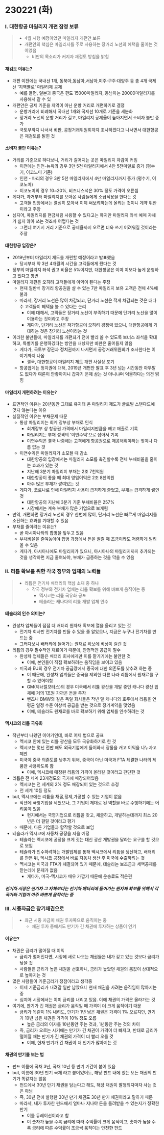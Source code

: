 # 230221 (화)



### Ⅰ. 대한항공 마일리지 개편 잠정 보류

> - 4월 시행 예정이었던 마일리지 개편안 보류
> - 개편안의 핵심은 마일리지를 주로 사용하는 장거리 노선의 혜택을 줄이는 것이었음
>   - 비판의 목소리가 커지자 재검토 방침을 밝힘



#### 재검토 이유는?

- 개편 이전에는 국내선 1개, 동북아,동남아,서남아,미주·구주·대양주 등 총 4개 국제선 '지역별로' 마일리제 공제
  - 예를 들면, 일본과 중국은 편도 15000마일리지, 동남아는 20000마일리지를 사용해서 갈 수 있
- 개편안은 공제 기준을 지역이 아닌 운항 거리로 개편하기로 결정
  - 운항거리에 비례해서 국내선 1개와 국제선 10개로 기준을 세분화
  - 장거리 노선의 운항 거리가 길고, 마일리지 공제율이 높아지면서 소비자 불만 증가
  - 국토부까지 나서서 비판, 공정거래위원회까지 조사하겠다고 나서면서 대한항공은 재검토를 밝힌 것



#### 소비자 불만 이유는?

- 거리를 기준으로 하다보니, 거리가 길어지는 곳은 마일리지 차감이 커짐
  - 이전에는 인천-뉴욕의 경우 3만 5천 마일리지에서 4만 5천마일로 증가 (평수기, 이코노미 기준)
  - 인천 - 파리의 경우 3만 5천 마일리지에서 4만 마일리지까지 증가 (평수기, 이코노미)
  - 이코노미의 경우 10~20%, 비즈니스석은 30% 정도 가격이 오른셈
- 게다가, 과거부터 마일리지를 모아온 사람들에게 소급적용을 한다는 것
  - 고객들 입장에서는 열심히 모아서 이제 써보려하는데 올리는 것이니 계약 위반이라고 주장
- 심지어, 마일리지를 현금처럼 사용할 수 있다고는 하지만 마일리지 좌석 예매 자체가 쉽지 않아 쓰는 것조차 어렵다는 것
  - 그런데 여기서 거리 기준으로 공제율까지 오르면 더욱 쓰기 어려워질 것이라는 주장



#### 대한항공 입장은?

- 2019년부터 마일리지 제도를 개편할 예정이라고 발표했음
  - 당시부터 약 3년 4개월의 시간을 고객들에게 줬다는 것
- 정부의 마일리지 좌석 권고 비율은 5%이지만, 대한항공은 이미 이보다 높게 운영하고 있다고 항변
- 마일리지 개편은 오히려 고객들에게 이익이 된다는 주장
  - 현재 일반석 장거리 항공권을 살 수 있는 7만 마일리지 보유 고객은 전체 4%에 불과
  - 따라서, 장거리 노선은 많이 차감되고, 단거리 노선은 적게 차감되는 것은 대다수 고객들이 혜택을 볼 수 있다는 논리
    - 이에 대해서, 고객들은 장거리 노선이 부족하기 때문에 단거리 노선을 많이 이용하는 것이라고 주장
    - 게다가, 단거리 노선은 저가항공이 오히려 경쟁력 있으니, 대한항공에게 기대하는 것은 장거리 노선이라는 것
- 이러한 불만들에, 마일리지를 개편되기 전에 빨리 쓸 수 있도록 보너스 좌석을 확대하고, 특별기를 운행하겠다는 방안을 내놨지만 비판은 줄어들지 않음
  - 게다가, 국토부 장관과 정치권까지 나서면서 공정거래위원회가 조사한다는 이야기까지 나옴
    - 결국, 대한항공이 마일리지 제도 개편 사실상 포기
  - 항공업계는 정치권에 대해, 2019년 개편안 발표 후 3년 넘는 시간동안 아무말도 없다가 여론이 안좋아지니 갑자기 문제 삼는 것 아니냐며 억울하다는 의견 밝힘



#### 마일리지 개편하려는 이유는?

- 표면적인 이유는 20년동안 그대로 유지돼 온 마일리지 제도가 글로벌 스탠다드에 맞지 않는다는 이유
- 실질적인 이유는 부채문제 때문
  - 통상 마일리지는 회계 장부상 부채로 인식
    - 회계장부 상 항공권 가격에서 마일리지만큼을 빼고 매출로 기록
    - 마일리지는 부채 성격의 '이연수익'으로 잡아서 기록
    - 이연수익은 결국 나중에는 고객에게 항공권으로 제공해줘야하는 빚이나 다름 없는 것
  - 이연수익은 마일리지가 소모될 때 감소
    - 대한항공의 입장에서는 마일리지 소모를 촉진할수록 전체 부채비율을 줄이는 효과가 있는 것
    - 지난해 3분기 마일리지 부채는 2조 7천억원
    - 대한항공이 좋을 때 최대 영업이익은 2조 8천억원
    - 아주 많은 부채가 쌓여있는 것
  - 게다가, 코로나로 인해 마일리지 사용이 급격하게 줄었고, 부채는 급격하게 쌓인 것
    - 대한항공의 지난해 3분기 기준 부채비율은 257%
    - 시장에서는 계속 부채가 많은 기업으로 보게됨
- 만약, 개편하면 장거리 노선의 경우 한번에 많이, 단거리 노선은 빠르게 마일리지를 소진하는 효과를 기대할 수 있음
- 부채를 줄이려는 이유는?
  - 곧 아시아나와의 합병을 앞두고 있음
  - 부채비율을 줄여놓아야 합병 과정에서 돈을 빌릴 때 조금이라도 저렴하게 빌려 올 수 있음
  - 게다가, 아시아나에도 마일리지가 있으니, 아시아나의 마일리지까지 추가되는 것을 생각하면 지금 줄여놔야, 부채가 급증하는 것을 막을 수 있음





### Ⅱ. 리튬 확보를 위한 각국 정부와 업체의 노력들

> - 리튬은 전기차 배터리의 핵심 소재 중 하나
>   - 각국 정부와 전기차 업체는 리튬 확보를 위해 바쁘게 움직이는 중
>     - 멕시코는 리튬 국유화 공포
>     - 테슬라는 캐나다의 리튬 개발 업체 인수



#### 테슬라의 인수 의미는?

- 완성차 업체들이 점점 더 배터리 원자재 확보에 열을 올리고 있는 것
  - 전기차 회사만 전기차를 만들 수 있을 줄 알았으나, 지금은 누구나 전기차를 만드는 중
  - 그러다보니 배터리에 들어가는 원재료 확보에 비상이 걸린 것
- 리튬의 경우 필수적인 재료이기 때문에, 안정적인 공급이 필수
  - 완성차 업체들은 배터리 회사에게만 이를 맡기기에는 불안한 것
    - 이에, 본인들이 직접 확보하려는 움직임을 보이고 있음
  - 미국과 EU의 경우 전기차 공급망에서 중국에 대한 의존도를 낮추려 하는 중
    - 이 때문에, 완성차 업계들은 중국을 제외한 다른 나라 리튬에서 원재료를 구할 수 있어야함
    - GM(제너럴모터스)의 경우 미국에서 리튬 광산을 개발 중인 캐나다 광산 업체에 거의 1조원 가까운 돈을 투자
    - 벤츠나 BMW와 같은 독일 회사들은 작년 말 캐나다와 호주에서 리튬을 연평균 일정 수준 이상씩 공급을 받는 것으로 장기계약을 맺었음
    - 이에, 테슬라도 원재료를 바로 확보하기 위해 업체를 인수하려는 것



#### 멕시코의 리튬 국유화

- 작년부터 나왔던 이야기인데, 바로 어제 법으로 공표
  - 멕시코 안에 있는 리튬 광산을 모두 국유화하기로 한 것
  - 멕시코는 몇년 전만 해도 외국기업에게 들어와서 광물을 캐고 이익을 나누자고 제안
  - 미국이 중국 의존도를 낮추기 위해, 중국이 아닌 미국과 FTA 체결한 나라의 제품만 사용하도록 함
    - 이에, 멕시코에 매장된 리튬의 가격이 올라갈 것이라고 판단한 것
- 리튬은 전 세계 23개정도의 국가에 매장되어있음
  - 멕시코는 전 세계의 2% 정도 매장되어 있는 것으로 추정
  - 전 세계 10등 정도
- but, 멕시코에는 리튬을 채굴,정제,가공할 수 있는 기업이 없음
  - 작년에 국영기업을 세웠으나, 그 기업이 제대로 된 역할을 바로 수행하기에는 어려움이 있음
    - 현지에서는 국영기업으로 리튬을 찾고, 채굴하고, 개발하는데까지 최소 20년은 더 걸릴 것이라고 평가
  - 때문에, 다른 기업들과 합작할 것으로 보임
- 테슬라가 멕시코에 자동차 공장을 지을 예정
  - 테슬라는 멕시코에 공장을 크게 짓는 대신 광산 개발권을 달라는 요구를 할 것으로 보임
  - 테슬라가 인수하려하는 개발업체를 통해 멕시코에서 리튬을 생산하고, 배터리를 만든 뒤, 멕시코 공장에서 바로 자동차 생산 후 미국에 수출하려는 것
  - 멕시코는 미국과 FTA가 체결되어 있기 때문에, 테슬라는 보조금과 세액공제를 맏는데에 문제가 없음
    - 게다가, 미국-멕시코가 매우 가깝기 때문에 운송료도 적은편

##### 전기차 시장은 전기차 그 자체보다는 전기차 배터리에 들어가는 원자재 확보를 위해서 각 국가와 기업이 아주 바쁘게 움직이는 중





### Ⅲ. 시중자금은 장기채권으로

> - 최근 시중 자금이 채권 투자쪽으로 움직이는 중
>   - 채권 투자 중에서도 만기가 긴 채권에 투자하는 상품이 인기



#### 이유는?

- 채권은 금리가 떨어질 때 이익
  - 금리가 떨어진다면, 시장에 새로 나오는 채권들은 내가 갖고 있는 것보다 금리가 낮을 것
  - 사람들은 금리가 높은 채권을 선호하니, 금리가 높았던 채권의 몸값이 상대적으로 높아지는 것
- 많은 사람들이 기준금리가 정점이라고 생각중
  - 이제 기준금리가 내려갈 일만 남았으니 현재 채권을 사려는 움직임이 많아지는 중
  - 심지어 시장에서는 이미 금리를 내리고 있음. 이에 채권의 가격은 올라가는 것
- 여기에, 만기가 긴 채권은 금리가 움직일 때 가격이 더 크게 움직이기 때문
  - 금리가 똑같이 1% 내려도, 만기가 1년 남은 채권은 가격이 1% 오르지만, 만기가 10년 남은 채권은 가격이 10% 정도 오름
    - 높은 금리의 이자를 10년동안 주는 것과, 1년동안 주는 것의 차이
  - 즉, 금리가 오르는 시기에는 만기가 긴 채권이 가격이 더 빠지고, 반대로 금리가 떨어질 때는 만기가 긴 채권의 가격이 더 빨리 오를 것
    - 이에, 현재 만기가 긴 채권이 더 인기가 많아지는 것



#### 채권의 만기를 보는 법

- 펀드 이름에 국채 3년, 국채 10년 등 만기 기간이 붙어 있음
- but, 이름에 30년 만기 국채 라고 붙어있어도, 해당 펀드 내에 있는 모든 채권의 만기가 똑같지는 않음
  - 펀드에서 30년 만기 채권을 담는다고 해도, 해당 채권이 발행되자마자 사는 것은 아님
  - 즉, 30년 전에 발행한 30년 만기 채권도 30년 만기 채권이라고 말하기 때문
  - 따라서, 내가 투자한 펀드에서 얼마나 지나야 돈을 돌려받을 수 있는지가 정확한 만기
    - 이를 듀레이션이라고 함
    - 이 숫자가 높을 수록 금리에 따라 수익률이 크게 움직이고, 숫자가 높을 수록 금리에 따른 수익률이 조금씩 움직이는 안전한 펀드



